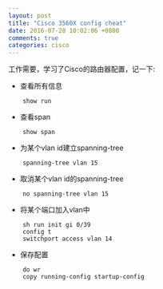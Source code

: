```yaml
---
layout: post
title: "Cisco 3560X config cheat"
date: 2016-07-28 10:02:06 +0800
comments: true
categories: cisco
---
```

工作需要，学习了Cisco的路由器配置，记一下:

* 查看所有信息

```
    show run
```

* 查看span

```
    show span
```

* 为某个vlan id建立spanning-tree

```
    spanning-tree vlan 15
```

* 取消某个vlan id的spanning-tree

```
    no spanning-tree vlan 15
```

* 将某个端口加入vlan中

```
    sh run init gi 0/39
    config t
    switchport access vlan 14
```

* 保存配置

```
    do wr
    copy running-config startup-config
```

